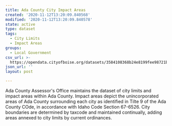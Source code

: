 ```yaml
---
title: Ada County City Impact Areas
created: '2020-11-12T13:20:09.840568'
modified: '2020-11-12T13:20:09.840578'
state: active
type: dataset
tags:
  - City Limits
  - Impact Areas
groups:
  - Local Government
csv_url: >-
  https://opendata.cityofboise.org/datasets/3584108368b24e8199fee98721b90b77_0.csv?outSR=%7B%22latestWkid%22%3A3857%2C%22wkid%22%3A102100%7D
json_url: ''
layout: post

---
```

Ada County Assessor's Office maintains the dataset of city limits and impact areas within Ada County. Impact areas depict the unincorporated areas of Ada County surrounding each city as identified in Tilte 9 of the Ada County COde, in accordance with Idaho Code Section 67-6526. City boundaries are determined by taxcode and maintained continually, adding areas annexed to city limits by current ordinances. 

